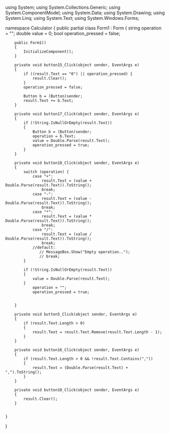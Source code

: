 using System;
using System.Collections.Generic;
using System.ComponentModel;
using System.Data;
using System.Drawing;
using System.Linq;
using System.Text;
using System.Windows.Forms;

namespace Calculator
{
    public partial class Form1 : Form
    {
        string operation = "";
        double value = 0;
        bool operation_pressed = false;

        public Form1()
        {
            InitializeComponent();
        }

        private void button15_Click(object sender, EventArgs e)
        {
            if ((result.Text == "0") || operation_pressed) {
                result.Clear();
            }
            operation_pressed = false;

            Button b = (Button)sender;
            result.Text += b.Text;
        }

        private void button17_Click(object sender, EventArgs e)
        {
            if (!String.IsNullOrEmpty(result.Text))
            {
                Button b = (Button)sender;
                operation = b.Text; 
                value = Double.Parse(result.Text); 
                operation_pressed = true;
            }
        }

        private void button18_Click(object sender, EventArgs e)
        {
            switch (operation) { 
                case "+":
                    result.Text = (value + Double.Parse(result.Text)).ToString();
                    break;
                case "-":
                    result.Text = (value - Double.Parse(result.Text)).ToString();
                    break;
                case "*":
                    result.Text = (value * Double.Parse(result.Text)).ToString();
                    break;
                case "/":
                    result.Text = (value / Double.Parse(result.Text)).ToString();
                    break;
                //default:
                   // MessageBox.Show("Empty operation..");
                   // break;
            }

            if (!String.IsNullOrEmpty(result.Text))
            {
                value = Double.Parse(result.Text);
            }
                operation = "";
                operation_pressed = true;
            

        }

        private void button5_Click(object sender, EventArgs e)
        {
            if (result.Text.Length > 0)
            {
                result.Text = result.Text.Remove(result.Text.Length - 1);
            }
        }

        private void button16_Click(object sender, EventArgs e)
        {
            if (result.Text.Length > 0 && !result.Text.Contains(","))
            {
                result.Text = (Double.Parse(result.Text) + ",").ToString();
            }
        }

        private void button10_Click(object sender, EventArgs e)
        {
            result.Clear();
        }

        
    }
}
